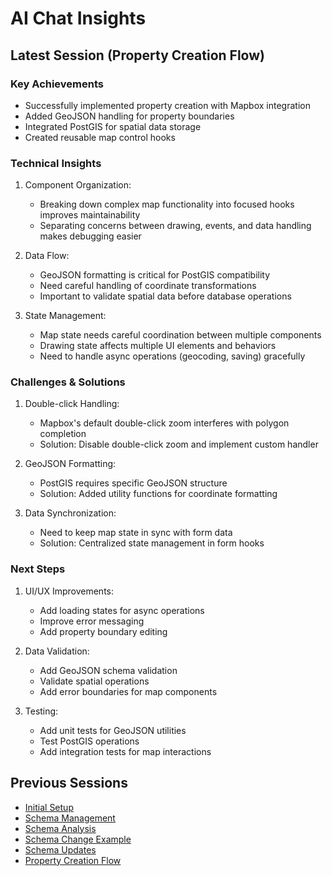 # AI Chat Insights

## Latest Session (Property Creation Flow)

### Key Achievements
- Successfully implemented property creation with Mapbox integration
- Added GeoJSON handling for property boundaries
- Integrated PostGIS for spatial data storage
- Created reusable map control hooks

### Technical Insights
1. Component Organization:
   - Breaking down complex map functionality into focused hooks improves maintainability
   - Separating concerns between drawing, events, and data handling makes debugging easier

2. Data Flow:
   - GeoJSON formatting is critical for PostGIS compatibility
   - Need careful handling of coordinate transformations
   - Important to validate spatial data before database operations

3. State Management:
   - Map state needs careful coordination between multiple components
   - Drawing state affects multiple UI elements and behaviors
   - Need to handle async operations (geocoding, saving) gracefully

### Challenges & Solutions
1. Double-click Handling:
   - Mapbox's default double-click zoom interferes with polygon completion
   - Solution: Disable double-click zoom and implement custom handler

2. GeoJSON Formatting:
   - PostGIS requires specific GeoJSON structure
   - Solution: Added utility functions for coordinate formatting

3. Data Synchronization:
   - Need to keep map state in sync with form data
   - Solution: Centralized state management in form hooks

### Next Steps
1. UI/UX Improvements:
   - Add loading states for async operations
   - Improve error messaging
   - Add property boundary editing

2. Data Validation:
   - Add GeoJSON schema validation
   - Validate spatial operations
   - Add error boundaries for map components

3. Testing:
   - Add unit tests for GeoJSON utilities
   - Test PostGIS operations
   - Add integration tests for map interactions

## Previous Sessions
- [Initial Setup](initial-setup.md)
- [Schema Management](schema-management.md)
- [Schema Analysis](schema-analysis.md)
- [Schema Change Example](schema-change-example.md)
- [Schema Updates](schema-updates.md)
- [Property Creation Flow](property-creation-flow.md)
